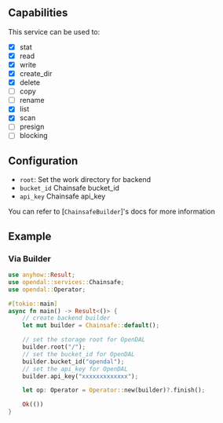 ## Capabilities

This service can be used to:

- [x] stat
- [x] read
- [x] write
- [x] create_dir
- [x] delete
- [ ] copy
- [ ] rename
- [x] list
- [x] scan
- [ ] presign
- [ ] blocking

## Configuration

- `root`: Set the work directory for backend
- `bucket_id` Chainsafe bucket_id
- `api_key` Chainsafe api_key

You can refer to [`ChainsafeBuilder`]'s docs for more information

## Example

### Via Builder

```rust
use anyhow::Result;
use opendal::services::Chainsafe;
use opendal::Operator;

#[tokio::main]
async fn main() -> Result<()> {
    // create backend builder
    let mut builder = Chainsafe::default();

    // set the storage root for OpenDAL
    builder.root("/");
    // set the bucket_id for OpenDAL
    builder.bucket_id("opendal");
    // set the api_key for OpenDAL
    builder.api_key("xxxxxxxxxxxxx");

    let op: Operator = Operator::new(builder)?.finish();

    Ok(())
}
```
